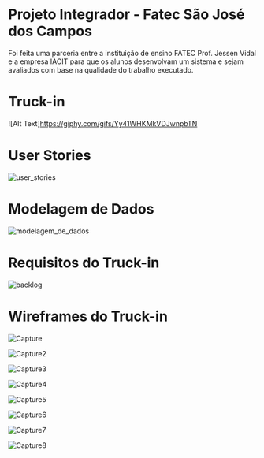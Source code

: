# Projeto Integrador - Fatec São José dos Campos

Foi feita uma parceria entre a instituição de ensino FATEC Prof. Jessen Vidal e a empresa IACIT para que os alunos desenvolvam um sistema e sejam avaliados com base na qualidade do trabalho executado.

# Truck-in

![Alt Text]https://giphy.com/gifs/Yy41WHKMkVDJwnpbTN

# User Stories

![user_stories](https://github.com/DanVargaa/Truck-in/blob/master/readme-assets/user%20stories.PNG)

# Modelagem de Dados

![modelagem_de_dados](https://github.com/DanVargaa/Truck-in/blob/master/readme-assets/modelagem%20de%20dados.PNG)

# Requisitos do Truck-in

![backlog](https://github.com/DanVargaa/Truck-in/blob/master/readme-assets/backlog.PNG)

# Wireframes do Truck-in

![Capture](https://github.com/DanVargaa/Truck-in/blob/master/readme-assets/Capture.PNG)

![Capture2](https://github.com/DanVargaa/Truck-in/blob/master/readme-assets/Capture2.PNG)

![Capture3](https://github.com/DanVargaa/Truck-in/blob/master/readme-assets/Capture3.PNG)

![Capture4](https://github.com/DanVargaa/Truck-in/blob/master/readme-assets/Capture4.PNG)

![Capture5](https://github.com/DanVargaa/Truck-in/blob/master/readme-assets/Capture5.PNG)

![Capture6](https://github.com/DanVargaa/Truck-in/blob/master/readme-assets/Capture6.PNG)

![Capture7](https://github.com/DanVargaa/Truck-in/blob/master/readme-assets/Capture7.PNG)

![Capture8](https://github.com/DanVargaa/Truck-in/blob/master/readme-assets/Capture8.PNG)








